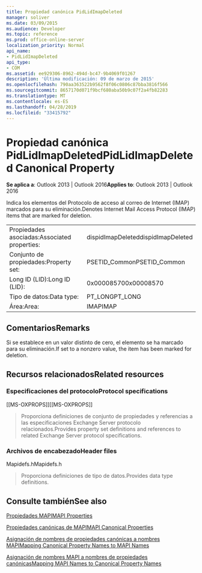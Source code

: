 ```yaml
---
title: Propiedad canónica PidLidImapDeleted
manager: soliver
ms.date: 03/09/2015
ms.audience: Developer
ms.topic: reference
ms.prod: office-online-server
localization_priority: Normal
api_name:
- PidLidImapDeleted
api_type:
- COM
ms.assetid: ee929306-8962-494d-bc47-9b4069f01267
description: 'Última modificación: 09 de marzo de 2015'
ms.openlocfilehash: 790aa363522b9562f8f06c0806c87bba3816f566
ms.sourcegitcommit: 8657170d071f9bcf680aba50b9c07f2a4fb82283
ms.translationtype: MT
ms.contentlocale: es-ES
ms.lasthandoff: 04/28/2019
ms.locfileid: "33415792"
---
```

# <a name="pidlidimapdeleted-canonical-property"></a><span data-ttu-id="59a86-103">Propiedad canónica PidLidImapDeleted</span><span class="sxs-lookup"><span data-stu-id="59a86-103">PidLidImapDeleted Canonical Property</span></span>

  
  
<span data-ttu-id="59a86-104">**Se aplica a**: Outlook 2013 | Outlook 2016</span><span class="sxs-lookup"><span data-stu-id="59a86-104">**Applies to**: Outlook 2013 | Outlook 2016</span></span> 
  
<span data-ttu-id="59a86-105">Indica los elementos del Protocolo de acceso al correo de Internet (IMAP) marcados para su eliminación.</span><span class="sxs-lookup"><span data-stu-id="59a86-105">Denotes Internet Mail Access Protocol (IMAP) items that are marked for deletion.</span></span>
  
|||
|:-----|:-----|
|<span data-ttu-id="59a86-106">Propiedades asociadas:</span><span class="sxs-lookup"><span data-stu-id="59a86-106">Associated properties:</span></span>  <br/> |<span data-ttu-id="59a86-107">dispidImapDeleted</span><span class="sxs-lookup"><span data-stu-id="59a86-107">dispidImapDeleted</span></span>  <br/> |
|<span data-ttu-id="59a86-108">Conjunto de propiedades:</span><span class="sxs-lookup"><span data-stu-id="59a86-108">Property set:</span></span>  <br/> |<span data-ttu-id="59a86-109">PSETID_Common</span><span class="sxs-lookup"><span data-stu-id="59a86-109">PSETID_Common</span></span>  <br/> |
|<span data-ttu-id="59a86-110">Long ID (LID):</span><span class="sxs-lookup"><span data-stu-id="59a86-110">Long ID (LID):</span></span>  <br/> |<span data-ttu-id="59a86-111">0x00008570</span><span class="sxs-lookup"><span data-stu-id="59a86-111">0x00008570</span></span>  <br/> |
|<span data-ttu-id="59a86-112">Tipo de datos:</span><span class="sxs-lookup"><span data-stu-id="59a86-112">Data type:</span></span>  <br/> |<span data-ttu-id="59a86-113">PT_LONG</span><span class="sxs-lookup"><span data-stu-id="59a86-113">PT_LONG</span></span>  <br/> |
|<span data-ttu-id="59a86-114">Área:</span><span class="sxs-lookup"><span data-stu-id="59a86-114">Area:</span></span>  <br/> |<span data-ttu-id="59a86-115">IMAP</span><span class="sxs-lookup"><span data-stu-id="59a86-115">IMAP</span></span>  <br/> |
   
## <a name="remarks"></a><span data-ttu-id="59a86-116">Comentarios</span><span class="sxs-lookup"><span data-stu-id="59a86-116">Remarks</span></span>

<span data-ttu-id="59a86-117">Si se establece en un valor distinto de cero, el elemento se ha marcado para su eliminación.</span><span class="sxs-lookup"><span data-stu-id="59a86-117">If set to a nonzero value, the item has been marked for deletion.</span></span>
  
## <a name="related-resources"></a><span data-ttu-id="59a86-118">Recursos relacionados</span><span class="sxs-lookup"><span data-stu-id="59a86-118">Related resources</span></span>

### <a name="protocol-specifications"></a><span data-ttu-id="59a86-119">Especificaciones del protocolo</span><span class="sxs-lookup"><span data-stu-id="59a86-119">Protocol specifications</span></span>

<span data-ttu-id="59a86-120">[[MS-OXPROPS]]</span><span class="sxs-lookup"><span data-stu-id="59a86-120">[[MS-OXPROPS]]</span></span> 
  
> <span data-ttu-id="59a86-121">Proporciona definiciones de conjunto de propiedades y referencias a las especificaciones Exchange Server protocolo relacionados.</span><span class="sxs-lookup"><span data-stu-id="59a86-121">Provides property set definitions and references to related Exchange Server protocol specifications.</span></span>
    
### <a name="header-files"></a><span data-ttu-id="59a86-122">Archivos de encabezado</span><span class="sxs-lookup"><span data-stu-id="59a86-122">Header files</span></span>

<span data-ttu-id="59a86-123">Mapidefs.h</span><span class="sxs-lookup"><span data-stu-id="59a86-123">Mapidefs.h</span></span>
  
> <span data-ttu-id="59a86-124">Proporciona definiciones de tipo de datos.</span><span class="sxs-lookup"><span data-stu-id="59a86-124">Provides data type definitions.</span></span>
    
## <a name="see-also"></a><span data-ttu-id="59a86-125">Consulte también</span><span class="sxs-lookup"><span data-stu-id="59a86-125">See also</span></span>



[<span data-ttu-id="59a86-126">Propiedades MAPI</span><span class="sxs-lookup"><span data-stu-id="59a86-126">MAPI Properties</span></span>](mapi-properties.md)
  
[<span data-ttu-id="59a86-127">Propiedades canónicas de MAPI</span><span class="sxs-lookup"><span data-stu-id="59a86-127">MAPI Canonical Properties</span></span>](mapi-canonical-properties.md)
  
[<span data-ttu-id="59a86-128">Asignación de nombres de propiedades canónicas a nombres MAPI</span><span class="sxs-lookup"><span data-stu-id="59a86-128">Mapping Canonical Property Names to MAPI Names</span></span>](mapping-canonical-property-names-to-mapi-names.md)
  
[<span data-ttu-id="59a86-129">Asignación de nombres MAPI a nombres de propiedades canónicas</span><span class="sxs-lookup"><span data-stu-id="59a86-129">Mapping MAPI Names to Canonical Property Names</span></span>](mapping-mapi-names-to-canonical-property-names.md)

